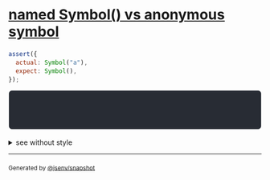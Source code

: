 # [named Symbol() vs anonymous symbol](../../symbol.test.js#L113)

```js
assert({
  actual: Symbol("a"),
  expect: Symbol(),
});
```

![img](throw.svg)

<details>
  <summary>see without style</summary>

```console
AssertionError: actual and expect are different

actual: Symbol("a")
expect: Symbol()
```

</details>

---
<sub>
  Generated by <a href="https://github.com/jsenv/core/tree/main/packages/independent/snapshot">@jsenv/snapshot</a>
</sub>